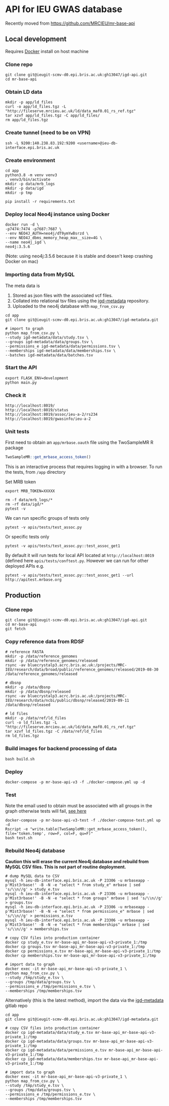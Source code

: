 # API for IEU GWAS database

Recently moved from https://github.com/MRCIEU/mr-base-api

## Local development

Requires [Docker](https://docs.docker.com/install) install on host machine

### Clone repo
```
git clone git@ieugit-scmv-d0.epi.bris.ac.uk:gh13047/igd-api.git
cd mr-base-api
```

### Obtain LD data
```
mkdir -p app/ld_files
curl -o app/ld_files.tgz -L "http://fileserve.mrcieu.ac.uk/ld/data_maf0.01_rs_ref.tgz"
tar xzvf app/ld_files.tgz -C app/ld_files/
rm app/ld_files.tgz
```

### Create tunnel (need to be on VPN)
```
ssh -L 9200:140.238.83.192:9200 <username>@ieu-db-interface.epi.bris.ac.uk
```

### Create environment
```
cd app
python3.8 -m venv venv3
. venv3/bin/activate
mkdir -p data/mrb_logs
mkdir -p data/igd
mkdir -p tmp

pip install -r requirements.txt
```

### Deploy local Neo4j instance using Docker
```
docker run -d \
-p7474:7474 -p7687:7687 \
--env NEO4J_AUTH=neo4j/dT9ymYwBsrzd \
--env NEO4J_dbms_memory_heap_max__size=4G \
--name neo4j_igd \
neo4j:3.5.6
```

(Note: using neo4j:3.5.6 because it is stable and doesn't keep crashing Docker on mac)

### Importing data from MySQL
The meta data is

1. Stored as json files with the associated vcf files.
2. Collated into relational tsv files using the [igd-metadata](https://ieugit-scmv-d0.epi.bris.ac.uk/gh13047/igd-metadata) repository.
3. Uploaded to the neo4j database with `map_from_csv.py`

```
cd app
git clone git@ieugit-scmv-d0.epi.bris.ac.uk:gh13047/igd-metadata.git

# import to graph
python map_from_csv.py \
--study igd-metadata/data/study.tsv \
--groups igd-metadata/data/groups.tsv \
--permissions_e igd-metadata/data/permissions.tsv \
--memberships igd-metadata/data/memberships.tsv \
--batches igd-metadata/data/batches.tsv
```

### Start the API
```
export FLASK_ENV=development
python main.py
```

### Check it
```
http://localhost:8019/
http://localhost:8019/status
http://localhost:8019/assoc/ieu-a-2/rs234
http://localhost:8019/gwasinfo/ieu-a-2
```

### Unit tests
First need to obtain an `app/mrbase.oauth` file using the TwoSampleMR R package

```r
TwoSampleMR::get_mrbase_access_token()
```

This is an interactive process that requires logging in with a browser. To run the tests, from `/app` directory

Set MRB token

```
export MRB_TOKEN=XXXXX
```

```
rm -f data/mrb_logs/*
rm -rf data/igd/*
pytest -v
```

We can run specific groups of tests only

```
pytest -v apis/tests/test_assoc.py
```

Or specific tests only

```
pytest -v apis/tests/test_assoc.py::test_assoc_get1
```

By default it will run tests for local API located at `http://localhost:8019` (defined here `apis/tests/conftest.py`. However we can run for other deployed APIs e.g.

```
pytest -v apis/tests/test_assoc.py::test_assoc_get1 --url http://apitest.mrbase.org
```


## Production

### Clone repo
```
git clone git@ieugit-scmv-d0.epi.bris.ac.uk:gh13047/igd-api.git
cd mr-base-api
git fetch
```

### Copy reference data from RDSF
```
# reference FASTA
mkdir -p /data/reference_genomes
mkdir -p /data/reference_genomes/released
rsync -av bluecrystalp3.acrc.bris.ac.uk:/projects/MRC-IEU/research/data/broad/public/reference_genomes/released/2019-08-30 /data/reference_genomes/released

# dbsnp
mkdir -p /data/dbsnp
mkdir -p /data/dbsnp/released
rsync -av bluecrystalp3.acrc.bris.ac.uk:/projects/MRC-IEU/research/data/ncbi/public/dbsnp/released/2019-09-11 /data/dbsnp/released

# ld files
mkdir -p /data/ref/ld_files
curl -o ld_files.tgz -L "http://fileserve.mrcieu.ac.uk/ld/data_maf0.01_rs_ref.tgz"
tar xzvf ld_files.tgz -C /data/ref/ld_files
rm ld_files.tgz
```

### Build images for backend processing of data
```
bash build.sh
```

### Deploy
```
docker-compose -p mr-base-api-v3 -f ./docker-compose.yml up -d
```

### Test

Note the email used to obtain must be associated with all groups in the graph otherwise tests will fail, [see here](https://github.com/MRCIEU/mr-base-api/blob/3085529ee1da86184a2c7f8f6e03e2413fb0272e/app/populate_db/map_from_csv.py#L272)

```
docker-compose -p mr-base-api-v3-test -f ./docker-compose-test.yml up -d
Rscript -e "write.table(TwoSampleMR::get_mrbase_access_token(), file='token.temp', row=F, col=F, qu=F)"
bash test.sh
```

### Rebuild Neo4j database

**Caution this will erase the current Neo4j database and rebuild from MySQL CSV files. This is not part of routine deployment.**

```
# dump MySQL data to CSV
mysql -h ieu-db-interface.epi.bris.ac.uk -P 23306 -u mrbaseapp -p'M1st3rbase!' -B -N -e "select * from study_e" mrbase | sed 's/\\n//g' > study_e.tsv
mysql -h ieu-db-interface.epi.bris.ac.uk -P 23306 -u mrbaseapp -p'M1st3rbase!' -B -N -e "select * from groups" mrbase | sed 's/\\n//g' > groups.tsv
mysql -h ieu-db-interface.epi.bris.ac.uk -P 23306 -u mrbaseapp -p'M1st3rbase!' -B -N -e "select * from permissions_e" mrbase | sed 's/\\n//g' > permissions_e.tsv
mysql -h ieu-db-interface.epi.bris.ac.uk -P 23306 -u mrbaseapp -p'M1st3rbase!' -B -N -e "select * from memberships" mrbase | sed 's/\\n//g' > memberships.tsv

# copy CSV files into production container
docker cp study_e.tsv mr-base-api_mr-base-api-v3-private_1:/tmp
docker cp groups.tsv mr-base-api_mr-base-api-v3-private_1:/tmp
docker cp permissions_e.tsv mr-base-api_mr-base-api-v3-private_1:/tmp
docker cp memberships.tsv mr-base-api_mr-base-api-v3-private_1:/tmp

# import data to graph
docker exec -it mr-base-api_mr-base-api-v3-private_1 \
python map_from_csv.py \
--study /tmp/study_e.tsv \
--groups /tmp/data/groups.tsv \
--permissions_e /tmp/permissions_e.tsv \
--memberships /tmp/memberships.tsv
```

Alternatively (this is the latest method), import the data via the [igd-metadata](https://ieugit-scmv-d0.epi.bris.ac.uk/gh13047/igd-metadata) gitlab repo

```
cd app
git clone git@ieugit-scmv-d0.epi.bris.ac.uk:gh13047/igd-metadata.git

# copy CSV files into production container
docker cp igd-metadata/data/study_e.tsv mr-base-api_mr-base-api-v3-private_1:/tmp
docker cp igd-metadata/data/groups.tsv mr-base-api_mr-base-api-v3-private_1:/tmp
docker cp igd-metadata/data/permissions_e.tsv mr-base-api_mr-base-api-v3-private_1:/tmp
docker cp igd-metadata/data/memberships.tsv mr-base-api_mr-base-api-v3-private_1:/tmp

# import data to graph
docker exec -it mr-base-api_mr-base-api-v3-private_1 \
python map_from_csv.py \
--study /tmp/study_e.tsv \
--groups /tmp/data/groups.tsv \
--permissions_e /tmp/permissions_e.tsv \
--memberships /tmp/memberships.tsv
```